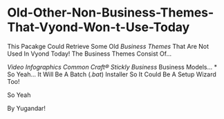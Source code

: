 # Old-Other-Non-Business-Themes-That-Vyond-Won-t-Use-Today
This Pacakge Could Retrieve Some Old *Business Themes* That Are Not Used In Vyond Today!
The Business Themes Consist Of...

*Video Infographics*
*Common Craft®*
*Stickly Business*
Business Models... *
So Yeah...
It Will Be A Batch (*.bat*) Installer So It Could Be A Setup Wizard Too!

So Yeah
                                                               
                                                               
  By Yugandar!
